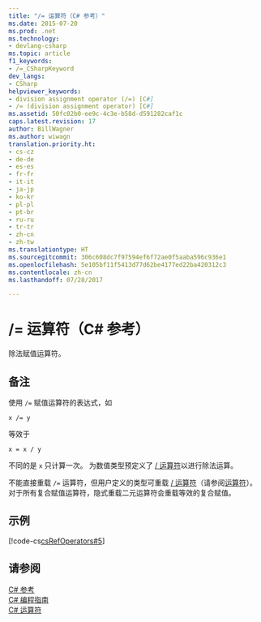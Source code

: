 ```yaml
---
title: "/= 运算符（C# 参考）"
ms.date: 2015-07-20
ms.prod: .net
ms.technology:
- devlang-csharp
ms.topic: article
f1_keywords:
- /=_CSharpKeyword
dev_langs:
- CSharp
helpviewer_keywords:
- division assignment operator (/=) [C#]
- /= (division assignment operator) [C#]
ms.assetid: 50fc02b0-ee9c-4c3e-b58d-d591282caf1c
caps.latest.revision: 17
author: BillWagner
ms.author: wiwagn
translation.priority.ht:
- cs-cz
- de-de
- es-es
- fr-fr
- it-it
- ja-jp
- ko-kr
- pl-pl
- pt-br
- ru-ru
- tr-tr
- zh-cn
- zh-tw
ms.translationtype: HT
ms.sourcegitcommit: 306c608dc7f97594ef6f72ae0f5aaba596c936e1
ms.openlocfilehash: 5e105bf11f5413d77d62be4177ed22ba420312c3
ms.contentlocale: zh-cn
ms.lasthandoff: 07/28/2017

---
```

# <a name="-operator-c-reference"></a>/= 运算符（C# 参考）
除法赋值运算符。  
  
## <a name="remarks"></a>备注  
 使用 `/=` 赋值运算符的表达式，如  
  
```  
x /= y  
```  
  
 等效于  
  
```  
x = x / y  
```  
  
 不同的是 `x` 只计算一次。 为数值类型预定义了 [/ 运算符](../../../csharp/language-reference/operators/division-operator.md)以进行除法运算。  
  
 不能直接重载 `/=` 运算符，但用户定义的类型可重载 [/ 运算符](../../../csharp/language-reference/operators/division-operator.md)（请参阅[运算符](../../../csharp/language-reference/keywords/operator.md)）。 对于所有复合赋值运算符，隐式重载二元运算符会重载等效的复合赋值。  
  
## <a name="example"></a>示例  
 [!code-cs[csRefOperators#5](codesnippet/CSharp/division-assignment-operator_1.cs)]  
  
## <a name="see-also"></a>请参阅  
 [C# 参考](../../../csharp/language-reference/index.md)   
 [C# 编程指南](../../../csharp/programming-guide/index.md)   
 [C# 运算符](../../../csharp/language-reference/operators/index.md)

